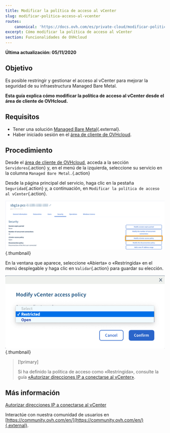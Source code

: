 ```yaml
---
title: Modificar la política de acceso al vCenter
slug: modificar-politica-acceso-al-vcenter
routes:
    canonical: 'https://docs.ovh.com/es/private-cloud/modificar-politica-acceso-al-vcenter/'
excerpt: Cómo modificar la política de acceso al vCenter
section: Funcionalidades de OVHcloud
---
```


**Última actualización: 05/11/2020**

## Objetivo

Es posible restringir y gestionar el acceso al vCenter para mejorar la seguridad de su infraestructura Managed Bare Metal.

**Esta guía explica cómo modificar la política de acceso al vCenter desde el área de cliente de OVHcloud.**

## Requisitos

- Tener una solución [Managed Bare Metal](https://www.ovhcloud.com/es-es/managed-bare-metal/){.external}.
- Haber iniciado sesión en el [área de cliente de OVHcloud](https://www.ovh.com/auth/?action=gotomanager).

## Procedimiento

Desde el [área de cliente de OVHcloud](https://www.ovh.com/auth/?action=gotomanager), acceda a la sección `Servidores`{.action} y, en el menú de la izquierda, seleccione su servicio en la columna `Managed Bare Metal.`{.action}

Desde la página principal del servicio, haga clic en la pestaña `Seguridad`{.action} y, a continuación, en `Modificar la política de acceso al vCenter`{.action}.

![Configurar la política de acceso](images/modifypolicy-01.png){.thumbnail}

En la ventana que aparece, seleccione «Abierta» o «Restringida» en el menú desplegable y haga clic en `Validar`{.action} para guardar su elección.

![Configurar la política de acceso](images/modifypolicy-02.png){.thumbnail}

> [!primary]
>
> Si ha definido la política de acceso como «Restringida», consulte la guía [«Autorizar direcciones IP a conectarse al vCenter»](../autorizar-direcciones-ip-a-conectarse-al-vcenter/).
> 

## Más información

[Autorizar direcciones IP a conectarse al vCenter](../autorizar-direcciones-ip-a-conectarse-al-vcenter/)

Interactúe con nuestra comunidad de usuarios en [https://community.ovh.com/en/](https://community.ovh.com/en/){.external}.


